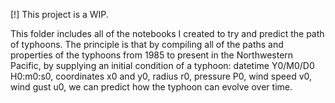 [!] This project is a WIP. 

This folder includes all of the notebooks I created to try and predict the path of typhoons. The principle is that by compiling all of the paths and properties of the typhoons from 1985 to present in the Northwestern Pacific, by supplying an initial condition of a typhoon: datetime Y0/M0/D0 H0:m0:s0, coordinates x0 and y0, radius r0, pressure P0, wind speed v0, wind gust u0, we can predict how the typhoon can evolve over time. 
